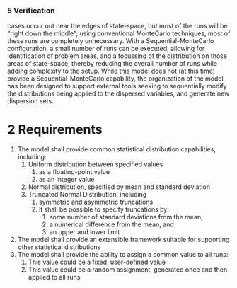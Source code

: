 ### 5 Verification

 cases occur out near the edges of state-space, but most of the runs will be
“right down the middle”; using conventional MonteCarlo techniques, most of these runs are completely unnecessary. With
a Sequential-MonteCarlo configuration, a small number of runs can be executed, allowing for identification of problem
areas, and a focussing of the distribution on those areas of state-space, thereby reducing the overall number of runs while
adding complexity to the setup. While this model does not (at this time) provide a Sequential-MonteCarlo capability, the
organization of the model has been designed to support external tools seeking to sequentially modify the distributions being
applied to the dispersed variables, and generate new dispersion sets.

# 2 Requirements

1. The model shall provide common statistical distribution capabilities, including:
    1. Uniform distribution between specified values
        1. as a floating-point value
        1. as an integer value
    1. Normal distribution, specified by mean and standard deviation
    1. Truncated Normal Distribution, including
        1. symmetric and asymmetric truncations
        1. it shall be possible to specify truncations by:
            1. some number of standard deviations from the mean,
            1. a numerical difference from the mean, and
            1. an upper and lower limit
1. The model shall provide an extensible framework suitable for supporting other statistical distributions
1. The model shall provide the ability to assign a common value to all runs:
    1. This value could be a fixed, user-defined value
    1. This value could be a random assignment, generated once and then applied to all runs
